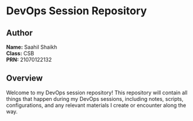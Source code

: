 # DevOps Session Repository

## Author
**Name:** Saahil Shaikh  
**Class:** CSB  
**PRN:** 21070122132  

## Overview
Welcome to my DevOps session repository! This repository will contain all things that happen during my DevOps sessions, including notes, scripts, configurations, and any relevant materials I create or encounter along the way.

